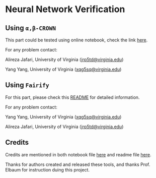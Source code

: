 # Neural Network Verification

## Using ``α,β-CROWN``

This part could be tested using online notebook, check the link [here](https://colab.research.google.com/drive/1Zn8KTXAbsBEpoAEsOXPAEqiaMmyO-vW0?usp=sharing).

For any problem contact:

Alireza Jafari, University of Virginia (jrp5td@virginia.edu)

Yang Yang, University of Virginia (xqg5sq@virginia.edu)

## Using ``Fairify``

For this part, please check this [README](fairify/README.md) for detailed information.

For any problem contact:

Yang Yang, University of Virginia (xqg5sq@virginia.edu)

Alireza Jafari, University of Virginia (jrp5td@virginia.edu)

## Credits

Credits are mentioned in both notebook file [here](https://colab.research.google.com/drive/1Zn8KTXAbsBEpoAEsOXPAEqiaMmyO-vW0?usp=sharing) and readme file [here](fairify/README.md).

Thanks for authors created and released these tools, and thanks Prof. Elbaum for instruction duing this project.